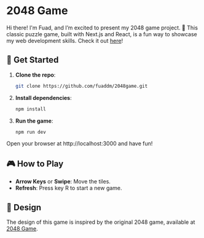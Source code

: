 # 2048 Game

Hi there! I'm Fuad, and I’m excited to present my 2048 game project. 🎉 This classic puzzle game, built with Next.js and React, is a fun way to showcase my web development skills. Check it out [here](https://2048game-fd.vercel.app/)!

## 🚀 Get Started

1. **Clone the repo**:

   ```bash
   git clone https://github.com/fuaddm/2048game.git

2. **Install dependencies**:

   ```bash
   npm install

3. **Run the game**:

   ```bash
   npm run dev

Open your browser at http://localhost:3000 and have fun!

## 🎮 How to Play

- **Arrow Keys** or **Swipe**: Move the tiles.
- **Refresh**: Press key R to start a new game.

## 🎨 Design

The design of this game is inspired by the original 2048 game, available at [2048 Game](https://play2048.co/).
